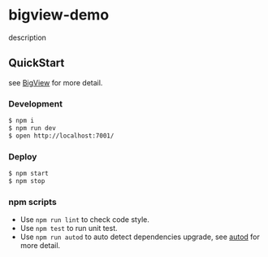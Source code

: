# bigview-demo

description

## QuickStart

<!-- add docs here for user -->

see [BigView](https://github.com/bigviewjs/bigkoa) for more detail.

### Development

```bash
$ npm i
$ npm run dev
$ open http://localhost:7001/
```

### Deploy

```bash
$ npm start
$ npm stop
```

### npm scripts

- Use `npm run lint` to check code style.
- Use `npm test` to run unit test.
- Use `npm run autod` to auto detect dependencies upgrade, see [autod](https://www.npmjs.com/package/autod) for more detail.


[BigView]: https://github.com/bigviewjs/bigkoa

